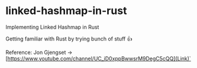 # linked-hashmap-in-rust
Implementing Linked Hashmap in Rust

Getting familiar with Rust by trying bunch of stuff 👍

Reference: Jon Gjengset -> [https://www.youtube.com/channel/UC_iD0xppBwwsrM9DegC5cQQ](Link)`
